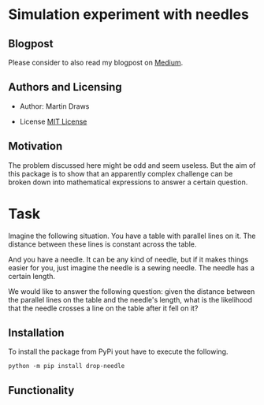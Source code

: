 # Simulation experiment with needles

## Blogpost
Please consider to also read my blogpost on [Medium](https://medium.com/@ma.draws/boston-or-seattle-an-airbnb-perspective-df0ababbbeb6).

## Authors and Licensing
- Author: Martin Draws

- License [MIT License](https://opensource.org/license/mit)

## Motivation
The problem discussed here might be odd and seem useless. But the aim of this package is to show that an apparently complex challenge can be broken down into mathematical expressions to answer a certain question.

# Task
Imagine the following situation. You have a table with parallel lines on it. The distance between these lines is constant across the table.

And you have a needle. It can be any kind of needle, but if it makes things easier for you, just imagine the needle is a sewing needle. The needle has a certain length.

We would like to answer the following question: given the distance between the parallel lines on the table and the needle's length, what is the likelihood that the needle crosses a line on the table after it fell on it?

## Installation
To install the package from PyPi yout have to execute the following.

```
python -m pip install drop-needle 
```

## Functionality